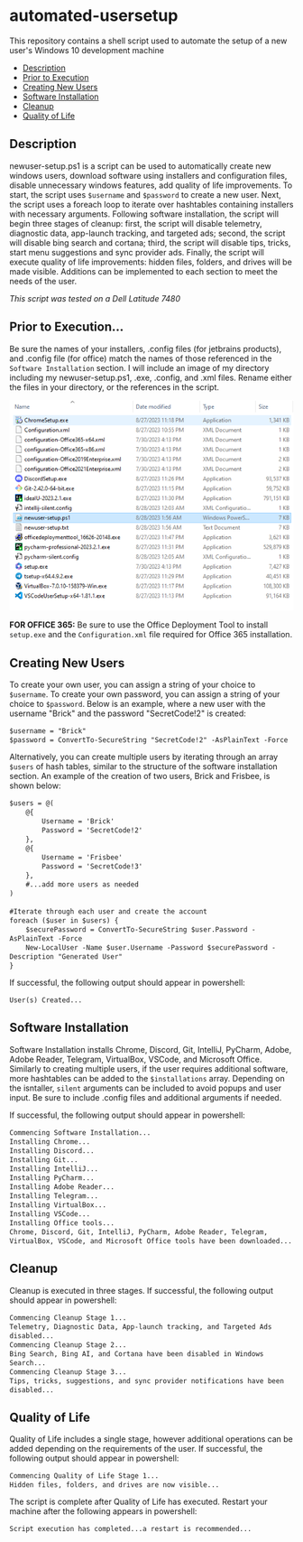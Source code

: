 # automated-usersetup
This repository contains a shell script used to automate the setup of a new user's Windows 10 development machine

* [Description](https://github.com/BrickFrisbee/automated-usersetup#description)
* [Prior to Execution](https://github.com/BrickFrisbee/automated-usersetup#prior-to-execution)
* [Creating New Users](https://github.com/BrickFrisbee/automated-usersetup#creating-new-users)
* [Software Installation](https://github.com/BrickFrisbee/automated-usersetup#software-installation)
* [Cleanup](https://github.com/BrickFrisbee/automated-usersetup#cleanup)
* [Quality of Life](https://github.com/BrickFrisbee/automated-usersetup#quality-of-life)


## Description
newuser-setup.ps1 is a script can be used to automatically create new windows users, download software using installers and configuration files, disable unnecessary windows features, add quality of life improvements. To start, the script uses `$username` and `$password` to create a new user. Next, the script uses a foreach loop to iterate over hashtables containing installers with necessary arguments. Following software installation, the script will begin three stages of cleanup: first, the script will disable telemetry, diagnostic data, app-launch tracking, and targeted ads; second, the script will disable bing search and cortana; third, the script will disable tips, tricks, start menu suggestions and sync provider ads. Finally, the script will execute quality of life improvements: hidden files, folders, and drives will be made visible. Additions can be implemented to each section to meet the needs of the user. 

*This script was tested on a Dell Latitude 7480*

## Prior to Execution...
Be sure the names of your installers, .config files (for jetbrains products), and .config file (for office) match the names of those referenced in the `Software Installation` section. I will include an image of my directory including my newuser-setup.ps1, .exe, .config, and .xml files. Rename either the files in your directory, or the references in the script. 


![alt text](https://github.com/BrickFrisbee/automated-usersetup/blob/main/images/directory.PNG "directory")

**FOR OFFICE 365:** Be sure to use the Office Deployment Tool to install `setup.exe` and the `Configuration.xml` file required for Office 365 installation. 

## Creating New Users
To create your own user, you can assign a string of your choice to `$username`. To create your own password, you can assign a string of your choice to `$password`. Below is an example, where a new user with the username "Brick" and the password "SecretCode!2" is created:
```
$username = "Brick"								
$password = ConvertTo-SecureString "SecretCode!2" -AsPlainText -Force 
```
Alternatively, you can create multiple users by iterating through an array `$users` of hash tables, similar to the structure of the software installation section. An example of the creation of two users, Brick and Frisbee, is shown below:
```
$users = @(
    @{
        Username = 'Brick'
        Password = 'SecretCode!2'
    },
    @{
        Username = 'Frisbee'
        Password = 'SecretCode!3'
    },
    #...add more users as needed
)

#Iterate through each user and create the account
foreach ($user in $users) {
    $securePassword = ConvertTo-SecureString $user.Password -AsPlainText -Force
    New-LocalUser -Name $user.Username -Password $securePassword -Description "Generated User"
}
```
If successful, the following output should appear in powershell:
```
User(s) Created...
```

## Software Installation
Software Installation installs Chrome, Discord, Git, IntelliJ, PyCharm, Adobe, Adobe Reader, Telegram, VirtualBox, VSCode, and Microsoft Office. Similarly to creating multiple users, if the user requires additional software, more hashtables can be added to the `$installations` array. Depending on the isntaller, `silent` arguments can be included to avoid popups and user input. Be sure to include .config files and additional arguments if needed.

If successful, the following output should appear in powershell:
```
Commencing Software Installation...
Installing Chrome...
Installing Discord...
Installing Git...
Installing IntelliJ...
Installing PyCharm...
Installing Adobe Reader...
Installing Telegram...
Installing VirtualBox...
Installing VSCode...
Installing Office tools...
Chrome, Discord, Git, IntelliJ, PyCharm, Adobe Reader, Telegram, VirtualBox, VSCode, and Microsoft Office tools have been downloaded...
```

## Cleanup
Cleanup is executed in three stages. If successful, the following output should appear in powershell:
```
Commencing Cleanup Stage 1...
Telemetry, Diagnostic Data, App-launch tracking, and Targeted Ads disabled...
Commencing Cleanup Stage 2...
Bing Search, Bing AI, and Cortana have been disabled in Windows Search...
Commencing Cleanup Stage 3...
Tips, tricks, suggestions, and sync provider notifications have been disabled...
```

## Quality of Life
Quality of Life includes a single stage, however additional operations can be added depending on the requirements of the user. If successful, the following output should appear in powershell:
```
Commencing Quality of Life Stage 1...
Hidden files, folders, and drives are now visible...
```
The script is complete after Quality of Life has executed. Restart your machine after the following appears in powershell:
```
Script execution has completed...a restart is recommended...
```




